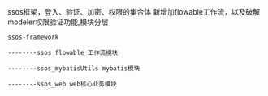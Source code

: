 ssos框架，登入、验证、加密、权限的集合体
新增加flowable工作流，以及破解modeler权限验证功能,模块分层

~~~~
ssos-framework

--------ssos_flowable 工作流模块

--------ssos_mybatisUtils mybatis模块

--------ssos_web web核心业务模块
